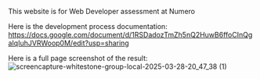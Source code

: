 This website is for Web Developer assessment at Numero

Here is the development process documentation: https://docs.google.com/document/d/1RSDadozTmZh5nQ2HuwB6ffoCInQgaIqIuhJVRWoop0M/edit?usp=sharing


Here is a full page screenshot of the result:
![screencapture-whitestone-group-local-2025-03-28-20_47_38 (1)](https://github.com/user-attachments/assets/ef7e5772-c7b7-4a04-b205-311a449ef97b)
